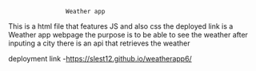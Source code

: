                     Weather app 
This is a html file that features JS and also css the deployed link is a Weather app webpage the purpose is to be able to see the weather after inputing a city there is an api that retrieves the weather 

deployment link -https://slest12.github.io/weatherapp6/
  